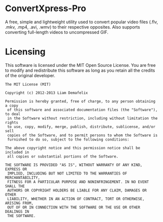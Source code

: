 ConvertXpress-Pro
=================

A free, simple and lightweight utility used to convert popular video files (.flv, .mkv, .mp4, .avi, .wmv) to their respective opposites. Also supports converting full-length videos to uncompressed GIF.

Licensing
=================

This software is licensed under the MIT Open Source License. You are free to modify and redistribute this software as long as you retain all the credits of the original developer.

    The MIT License (MIT)
    
    Copyright (c) 2012-2013 Liam Demafelix
    
    Permission is hereby granted, free of charge, to any person obtaining a copy
     of this software and associated documentation files (the "Software"), to deal
     in the Software without restriction, including without limitation the rights
     to use, copy, modify, merge, publish, distribute, sublicense, and/or sell
     copies of the Software, and to permit persons to whom the Software is
     furnished to do so, subject to the following conditions:
    
    The above copyright notice and this permission notice shall be included in
     all copies or substantial portions of the Software.
    
    THE SOFTWARE IS PROVIDED "AS IS", WITHOUT WARRANTY OF ANY KIND, EXPRESS OR
     IMPLIED, INCLUDING BUT NOT LIMITED TO THE WARRANTIES OF MERCHANTABILITY,
     FITNESS FOR A PARTICULAR PURPOSE AND NONINFRINGEMENT. IN NO EVENT SHALL THE
     AUTHORS OR COPYRIGHT HOLDERS BE LIABLE FOR ANY CLAIM, DAMAGES OR OTHER
     LIABILITY, WHETHER IN AN ACTION OF CONTRACT, TORT OR OTHERWISE, ARISING FROM,
     OUT OF OR IN CONNECTION WITH THE SOFTWARE OR THE USE OR OTHER DEALINGS IN
     THE SOFTWARE.
